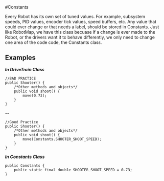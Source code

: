 #Constants

Every Robot has its own set of tuned values. For example, subsystem speeds, PID values, encoder tick values, speed buffers, etc. Any value that could ever change or that needs a label, should be stored in Constants. Just like RobotMap, we have this class becuase if a change is ever made to the Robot, or the drivers want it to behave differently, we only need to change one area of the code code, the Constants class.  


## **Examples**

***In DriveTrain Class***

    //BAD PRACTICE
    public Shooter() {
    	/*Other methods and objects*/	
    	public void shoot() {
    		move(0.73);
    	}
    }
    
--

    //Good Practice
    public Shooter() {
        /*Other methods and objects*/	
    	public void shoot() {
    		move(Constants.SHOOTER_SHOOT_SPEED);
    	}
    }
***In Constants Class***

    public Constants { 
    	public static final double SHOOTER_SHOOT_SPEED = 0.73;
    }
	
